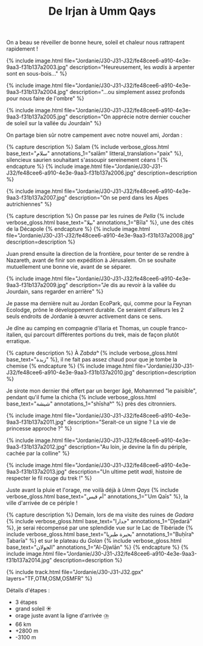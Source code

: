 ﻿---
title: "De Irjan à Umm Qays"
permalink: /Jordanie/J30-J31-J32/
sidebar:
  nav: "jordanie"
enable_tracks: true
---

On a beau se réveiller de bonne heure, soleil et chaleur nous rattrapent rapidement !

{% include image.html file="Jordanie/J30-J31-J32/fe48cee6-a910-4e3e-9aa3-f31b137a2003.jpg" description="Heureusement, les *wadis* à arpenter sont en sous-bois..." %}

{% include image.html file="Jordanie/J30-J31-J32/fe48cee6-a910-4e3e-9aa3-f31b137a2004.jpg" description="...ou simplement assez profonds pour nous faire de l'ombre" %}

{% include image.html file="Jordanie/J30-J31-J32/fe48cee6-a910-4e3e-9aa3-f31b137a2005.jpg" description="On apprécie notre dernier coucher de soleil sur la vallée du Jourdain" %}

On partage bien sûr notre campement avec notre nouvel ami, Jordan :

{% capture description %}
Salam
{% include verbose_gloss.html base_text="سلام" annotations_1="salām" litteral_translation="paix" %},
silencieux saurien souhaitant s'assoupir sereinement céans !
{% endcapture %}
{% include image.html file="Jordanie/J30-J31-J32/fe48cee6-a910-4e3e-9aa3-f31b137a2006.jpg" description=description %}

{% include image.html file="Jordanie/J30-J31-J32/fe48cee6-a910-4e3e-9aa3-f31b137a2007.jpg" description="On se perd dans les Alpes autrichiennes" %}

{% capture description %}
On passe par les ruines de *Pella*
{% include verbose_gloss.html base_text="بيلا" annotations_1="Bīla" %}, une des cités de la Décapole
{% endcapture %}
{% include image.html file="Jordanie/J30-J31-J32/fe48cee6-a910-4e3e-9aa3-f31b137a2008.jpg" description=description %}

Juan prend ensuite la direction de la frontière, pour tenter de se rendre à Nazareth, avant de finir son expédition à Jérusalem.
On se souhaite mutuellement une bonne vie, avant de se séparer.

{% include image.html file="Jordanie/J30-J31-J32/fe48cee6-a910-4e3e-9aa3-f31b137a2009.jpg" description="Je dis au revoir à la vallée du Jourdain, sans regarder en arrière" %}

Je passe ma dernière nuit au Jordan EcoPark, qui, comme pour la Feynan Ecolodge, prône le développement durable.
Ce seraient d'ailleurs les 2 seuls endroits de Jordanie à œuvrer activement dans ce sens.

Je dîne au camping en compagnie d'Ilaria et Thomas, un couple franco-italien, qui parcourt différentes portions du trek, mais de façon plutôt erratique.

{% capture description %}
À *Zabdaʰ*
{% include verbose_gloss.html base_text="زبدة" %},
il ne fait pas assez chaud pour que je tombe la chemise
{% endcapture %}
{% include image.html file="Jordanie/J30-J31-J32/fe48cee6-a910-4e3e-9aa3-f31b137a2010.jpg" description=description %}

Je sirote mon dernier thé offert par un berger âgé, Mohammed "le paisible", pendant qu'il fume la chicha
{% include verbose_gloss.html base_text="شيشة" annotations_1="shīshaʰ" %}
près des citronniers.

{% include image.html file="Jordanie/J30-J31-J32/fe48cee6-a910-4e3e-9aa3-f31b137a2011.jpg" description="Serait-ce un signe ? La vie de princesse approche ?" %}

{% include image.html file="Jordanie/J30-J31-J32/fe48cee6-a910-4e3e-9aa3-f31b137a2012.jpg" description="Au loin, je devine la fin du périple, cachée par la colline" %}

{% include image.html file="Jordanie/J30-J31-J32/fe48cee6-a910-4e3e-9aa3-f31b137a2013.jpg" description="Un ultime petit *wadi*, histoire de respecter le fil rouge du trek !" %}

Juste avant la pluie et l'orage, me voilà déjà à *Umm Qays*
{% include verbose_gloss.html base_text="أم قيس" annotations_1="ʿUm Qaīs" %},
la ville d'arrivée de ce périple !

{% capture description %}
Demain, lors de ma visite des ruines de *Gadara*
{% include verbose_gloss.html base_text="جدارا" annotations_1="Djedarā" %},
je serai récompensé par une splendide vue sur le Lac de Tibériade
{% include verbose_gloss.html base_text="بحيرة طبريا" annotations_1="Buḥīraʰ Ṭabarīa" %}
et sur le plateau du *Golan*
{% include verbose_gloss.html base_text="الجولان" annotations_1="Al-Djwlān" %}
{% endcapture %}
{% include image.html file="Jordanie/J30-J31-J32/fe48cee6-a910-4e3e-9aa3-f31b137a2014.jpg" description=description %}

{% include track.html file="Jordanie/J30-J31-J32.gpx" layers="TF,OTM,OSM,OSMFR" %}

Détails d'étapes :
* 3 étapes
* grand soleil :sunny:
* orage juste avant la ligne d'arrivée :cloud_with_lightning_and_rain:
* 66 km
* +2800 m
* -3100 m
